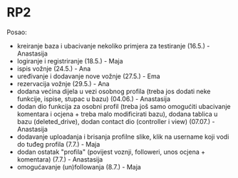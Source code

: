 # RP2

Posao:

- kreiranje baza i ubacivanje nekoliko primjera za testiranje (16.5.) - Anastasija
- logiranje i registriranje (18.5.) - Maja
- ispis vožnje (24.5.) - Ana
- uređivanje i dodavanje nove vožnje (27.5.) - Ema
- rezervacija vožnje (29.5.) - Ana
- dodana većina dijela u vezi osobnog profila (treba jos dodati neke funkcije, ispise, stupac u bazu) (04.06.) - Anastasija
- dodan dio funkcija za osobni profil (treba još samo omogućiti ubacivanje komentara i ocjena + treba malo modificirati bazu),
  dodana tablica u bazu (deleted_drive), dodan contact dio (controller i view) (07.07.) - Anastasija
- dodavanje uploadanja i brisanja profilne slike, klik na username koji vodi do tuđeg profila (7.7.) - Maja
- dodan ostatak "profila" (povijest voznji, followeri, unos ocjena + komentara) (7.7.) - Anastasija
- omogućavanje (un)followanja (8.7.) - Maja
